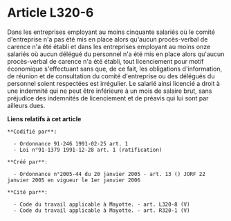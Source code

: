# Article L320-6

Dans les entreprises employant au moins cinquante salariés où le comité d'entreprise n'a pas été mis en place alors qu'aucun
procès-verbal de carence n'a été établi et dans les entreprises employant au moins onze salariés où aucun délégué du
personnel n'a été mis en place alors qu'aucun procès-verbal de carence n'a été établi, tout licenciement pour motif
économique s'effectuant sans que, de ce fait, les obligations d'information, de réunion et de consultation du comité
d'entreprise ou des délégués du personnel soient respectées est irrégulier. Le salarié ainsi licencié a droit à une indemnité
qui ne peut être inférieure à un mois de salaire brut, sans préjudice des indemnités de licenciement et de préavis qui lui
sont par ailleurs dues.

**Liens relatifs à cet article**

	**Codifié par**:

	  - Ordonnance 91-246 1991-02-25 art. 1
	  - Loi n°91-1379 1991-12-28 art. 1 (ratification)

	**Créé par**:

	  - Ordonnance n°2005-44 du 20 janvier 2005 - art. 13 () JORF 22 janvier 2005 en vigueur le 1er janvier 2006

	**Cité par**:

	  - Code du travail applicable à Mayotte. - art. L320-8 (V)
	  - Code du travail applicable à Mayotte. - art. R320-1 (V)
